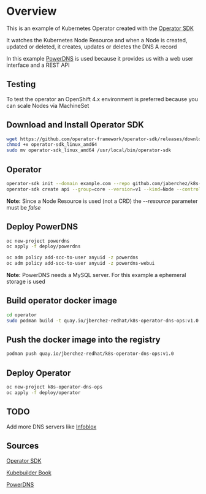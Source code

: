 # Overview

This is an example of Kubernetes Operator created with the [Operator SDK](https://github.com/operator-framework/operator-sdk)

It watches the Kubernetes Node Resource and when a Node is created, updated or deleted, it creates, updates or deletes the DNS A record

In this example [PowerDNS](https://doc.powerdns.com/) is used because it provides us with a web user interface and a REST API

## Testing
To test the operator an OpenShift 4.x environment is preferred because you can scale Nodes via MachineSet

## Download and Install Operator SDK

```bash
wget https://github.com/operator-framework/operator-sdk/releases/download/v1.13.0/operator-sdk_linux_amd64
chmod +x operator-sdk_linux_amd64
sudo mv operator-sdk_linux_amd64 /usr/local/bin/operator-sdk
```

## Operator

```bash
operator-sdk init --domain example.com --repo github.com/jaberchez/k8s-operator-dns-ops
operator-sdk create api --group=core --version=v1 --kind=Node --controller=true --resource=false
```

**Note:** Since a Node Resource is used (not a CRD) the _--resource_ parameter must be _false_

## Deploy PowerDNS
```bash
oc new-project powerdns
oc apply -f deploy/powerdns

oc adm policy add-scc-to-user anyuid -z powerdns
oc adm policy add-scc-to-user anyuid -z powerdns-webui
```

**Note:** PowerDNS needs a MySQL server. For this example a ephemeral storage is used

## Build operator docker image
```bash
cd operator
sudo podman build -t quay.io/jberchez-redhat/k8s-operator-dns-ops:v1.0 .
```

## Push the docker image into the registry
```bash
podman push quay.io/jberchez-redhat/k8s-operator-dns-ops:v1.0
```

## Deploy Operator
```bash
oc new-project k8s-operator-dns-ops
oc apply -f deploy/operator
```

## TODO
Add more DNS servers like [Infoblox](https://www.infoblox.com/)

## Sources
[Operator SDK](https://github.com/operator-framework/operator-sdk)

[Kubebuilder Book](https://book.kubebuilder.io/quick-start.html)

[PowerDNS](https://doc.powerdns.com/)


